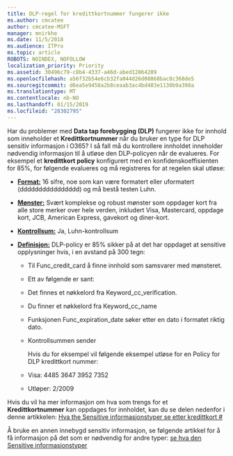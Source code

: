 ```yaml
---
title: DLP-regel for kredittkortnummer fungerer ikke
ms.author: cmcatee
author: cmcatee-MSFT
manager: mnirkhe
ms.date: 11/5/2018
ms.audience: ITPro
ms.topic: article
ROBOTS: NOINDEX, NOFOLLOW
localization_priority: Priority
ms.assetid: 30496c79-c8b4-4337-a46d-abed12864209
ms.openlocfilehash: a56f32b54e6cb32fa044d26d08868bac8c368de5
ms.sourcegitcommit: d6ea5e9458a2b8ceaab3ac4bd483e1130b9a398a
ms.translationtype: MT
ms.contentlocale: nb-NO
ms.lasthandoff: 01/15/2019
ms.locfileid: "28302795"
---
```

Har du problemer med **Data tap forebygging (DLP)** fungerer ikke for innhold som inneholder et **Kredittkortnummer** når du bruker en type for DLP sensitiv informasjon i O365? I så fall må du kontrollere innholdet inneholder nødvendig informasjon til å utløse den DLP-policyen når de evalueres. For eksempel et **kredittkort policy** konfigurert med en konfidenskoeffisienten for 85%, for følgende evalueres og må registreres for at regelen skal utløse: 
  
- **[Format:](https://docs.microsoft.com/en-us/office365/securitycompliance/what-the-sensitive-information-types-look-for#format-19)** 16 sifre, noe som kan være formatert eller uformatert (dddddddddddddddd) og må bestå testen Luhn. 
    
- **[Mønster:](https://docs.microsoft.com/en-us/office365/securitycompliance/what-the-sensitive-information-types-look-for#pattern-19)** Svært komplekse og robust mønster som oppdager kort fra alle store merker over hele verden, inkludert Visa, Mastercard, oppdage kort, JCB, American Express, gavekort og diner-kort. 
    
- **[Kontrollsum:](https://docs.microsoft.com/en-us/office365/securitycompliance/what-the-sensitive-information-types-look-for#checksum-19)** Ja, Luhn-kontrollsum 
    
- **[Definisjon:](https://docs.microsoft.com/en-us/office365/securitycompliance/what-the-sensitive-information-types-look-for#definition-19)** DLP-policy er 85% sikker på at det har oppdaget at sensitive opplysninger hvis, i en avstand på 300 tegn: 
    
  - Til Func_credit_card å finne innhold som samsvarer med mønsteret.
    
  - Ett av følgende er sant: 
    
  - Det finnes et nøkkelord fra Keyword_cc_verification.
    
  - Du finner et nøkkelord fra Keyword_cc_name
    
  - Funksjonen Func_expiration_date søker etter en dato i formatet riktig dato.
    
  - Kontrollsummen sender
    
    Hvis du for eksempel vil følgende eksempel utløse for en Policy for DLP kredittkort nummer:
    
  - Visa: 4485 3647 3952 7352 
    
  - Utløper: 2/2009
    
Hvis du vil ha mer informasjon om hva som trengs for et **Kredittkortnummer** kan oppdages for innholdet, kan du se delen nedenfor i denne artikkelen: [Hva the Sensitive informasjonstyper se etter kredittkort #](https://docs.microsoft.com/en-us/office365/securitycompliance/what-the-sensitive-information-types-look-for#credit-card-number)
  
Å bruke en annen innebygd sensitiv informasjon, se følgende artikkel for å få informasjon på det som er nødvendig for andre typer: [se hva den Sensitive informasjonstyper](https://docs.microsoft.com/en-us/office365/securitycompliance/what-the-sensitive-information-types-look-for)
  

